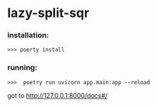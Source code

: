 # lazy-split-sqr



### installation:
```
>>> poerty install
```

### running:
```
>>>  poetry run uvicorn app.main:app --reload
```

got to http://127.0.0.1:8000/docs#/